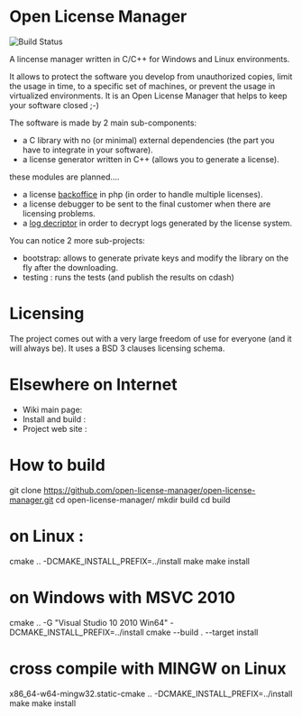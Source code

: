 # Open License Manager
![Build Status](https://travis-ci.org/open-license-manager/open-license-manager.png "Build Status")

A lincense manager written in C/C++ for Windows and Linux environments.

It allows to protect the software you develop from unauthorized copies,
limit the usage in time, to a specific set of machines, or prevent the usage in 
virtualized environments. It is an Open License Manager that helps to keep your 
software closed ;-)

The software is made by 2 main sub-components:
 * a C library with no (or minimal) external dependencies (the part you have to integrate in your software).
 * a license generator written in C++ (allows you to generate a license).
 
these modules are planned....
 * a license [backoffice](../../issues/7) in php (in order to handle multiple licenses).
 * a license debugger to be sent to the final customer when there are licensing problems. 
 * a [log decriptor](../../issues/8) in order to decrypt logs generated by the license system.

You can notice 2 more sub-projects:
 * bootstrap: allows to generate private keys and modify the library on the fly after the downloading.
 * testing  : runs the tests (and publish the results on cdash)
 
Licensing
=====================
The project comes out with a very large freedom of use for everyone (and it will always be). 
It uses a BSD 3 clauses licensing schema. 

Elsewhere on Internet
=====================
 * Wiki main page:
 * Install and build :
 * Project web site :


How to build
============

git clone https://github.com/open-license-manager/open-license-manager.git
cd open-license-manager/
mkdir build
cd build
 
# on Linux :

cmake .. -DCMAKE_INSTALL_PREFIX=../install
make
make install

# on Windows with MSVC 2010

cmake .. -G "Visual Studio 10 2010 Win64" -DCMAKE_INSTALL_PREFIX=../install
cmake --build . --target install

# cross compile with MINGW on Linux

x86_64-w64-mingw32.static-cmake .. -DCMAKE_INSTALL_PREFIX=../install
make
make install
